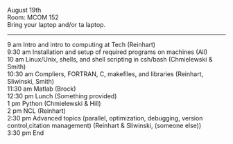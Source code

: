 August 19th <br />
Room: MCOM 152 <br />
Bring your laptop and/or ta laptop.

---

9 am Intro and intro to computing at Tech (Reinhart) <br />
9:30 am Installation and setup of required programs on machines (All)<br />
10 am Linux/Unix, shells, and shell scripting in csh/bash (Chmielewski & Smith)<br />
10:30 am Compliers, FORTRAN, C, makefiles, and libraries (Reinhart, Sliwinski, Smith)<br />
11:30 am Matlab (Brock)<br />
12:30 pm Lunch (Something provided)<br />
1 pm Python (Chmielewski & Hill)<br />
2 pm NCL (Reinhart)<br />
2:30 pm Advanced topics (parallel, optimization, debugging, version control,citation management) (Reinhart & Sliwinski, (someone else))<br />
3:30 pm End
